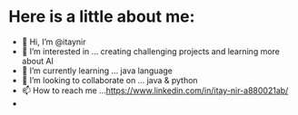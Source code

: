 # Here is a little about me:

- 👋 Hi, I’m @itaynir
- 👀 I’m interested in ... creating challenging projects and learning more about AI 
- 🌱 I’m currently learning ... java language 
- 💞️ I’m looking to collaborate on ... java & python 
- 📫 How to reach me ...https://www.linkedin.com/in/itay-nir-a880021ab/
-


